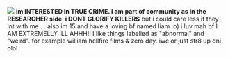 ![](https://files.catbox.moe/ckidrh.png)
**im INTERESTED in TRUE CRIME. i am part of community as in the RESEARCHER side. i DONT GLORIFY KILLERS** but i could care less if they int with me . . also im 15 and have a loving bf named liam :o) i luv mah bf
I AM EXTREMELLY ILL AHHH!! I like things labelled as "abnormal" and "weird". for example william hellfire films & zero day. iwc or just str8 up dni olol
